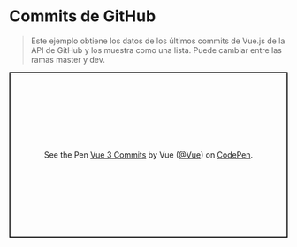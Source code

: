 # Commits de GitHub

> Este ejemplo obtiene los datos de los últimos commits de Vue.js de la API de GitHub y los muestra como una lista. Puede cambiar entre las ramas master y dev.

<p class="codepen" data-height="300" data-theme-id="39028" data-default-tab="js,result" data-user="Vue" data-slug-hash="RwaWmzY" data-preview="true" data-editable="true" style="height: 300px; box-sizing: border-box; display: flex; align-items: center; justify-content: center; border: 2px solid; margin: 1em 0; padding: 1em;" data-pen-title="Vue 3 Commits">
  <span>See the Pen <a href="https://codepen.io/team/Vue/pen/RwaWmzY">
  Vue 3 Commits</a> by Vue (<a href="https://codepen.io/Vue">@Vue</a>)
  on <a href="https://codepen.io">CodePen</a>.</span>
</p>
<script async src="https://static.codepen.io/assets/embed/ei.js"></script>
